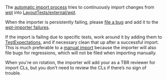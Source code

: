 The [automatic import process](https://chromium.googlesource.com/chromium/src/+/master/docs/testing/web_platform_tests.md#automatic-import-process) tries to continuously import changes from [wpt](https://github.com/web-platform-tests/wpt) into [LayoutTests/external/wpt](https://cs.chromium.org/chromium/src/third_party/WebKit/LayoutTests/external/wpt/).

When the importer is persistently failing, please [file a bug](https://bugs.chromium.org/p/chromium/issues/entry?components=Blink%3EInfra%3EEcosystem&cc=robertma@chromium.org&summary=[WPT%20Import]) and add it to the
[wpt-importer failures](https://docs.google.com/spreadsheets/d/19y9DUuYspuYU_hUZ-fYc10ibTHfMyTx55HLZfuwSNDQ/edit?usp=sharing).

If the import is failing due to specific tests, work around it by adding them to [TestExpectations](https://cs.chromium.org/chromium/src/third_party/WebKit/LayoutTests/TestExpectations), and if necessary clean that up after a successful import. This is much preferable to a [manual import](https://chromium.googlesource.com/chromium/src/+/master/docs/testing/web_platform_tests.md#Manual-import) because the importer will also file bugs for regressions, which will not be filed when importing manually.

When you're on rotation, the importer will add your as a TBR reviewer for import CLs, but you don’t need to review the CLs if there’s no sign of trouble.
